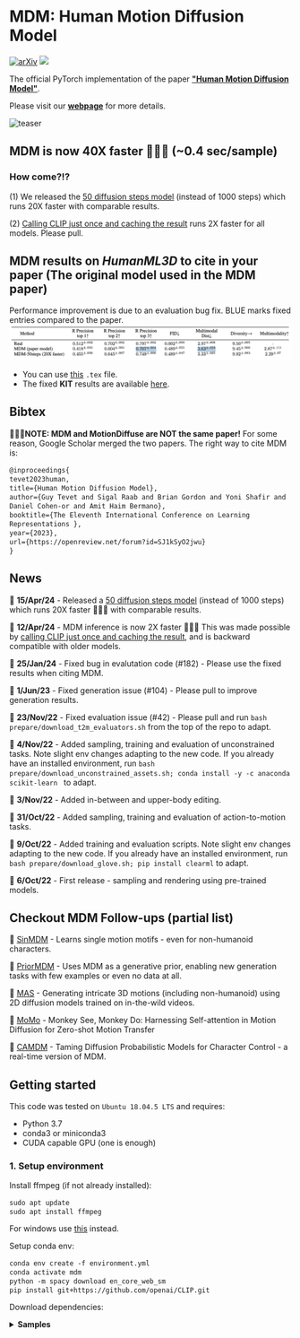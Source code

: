# MDM: Human Motion Diffusion Model


[![arXiv](https://img.shields.io/badge/arXiv-<2209.14916>-<COLOR>.svg)](https://arxiv.org/abs/2209.14916)
<a href="https://replicate.com/arielreplicate/motion_diffusion_model"><img src="https://replicate.com/arielreplicate/motion_diffusion_model/badge"></a>

The official PyTorch implementation of the paper [**"Human Motion Diffusion Model"**](https://arxiv.org/abs/2209.14916).

Please visit our [**webpage**](https://guytevet.github.io/mdm-page/) for more details.

![teaser](https://github.com/GuyTevet/mdm-page/raw/main/static/figures/github.gif)

## MDM is now 40X faster 🤩🤩🤩 (~0.4 sec/sample)

### How come?!?

(1) We released the [50 diffusion steps model](https://drive.google.com/file/d/1cfadR1eZ116TIdXK7qDX1RugAerEiJXr/view?usp=sharing) (instead of 1000 steps) which runs 20X faster with comparable results.

(2) [Calling CLIP just once and caching the result](https://github.com/GuyTevet/motion-diffusion-model/commit/94c173ff8bb11362e45dd9262751f07bf9293660) runs 2X faster for all models. Please pull.

## MDM results on *HumanML3D* to cite in your paper (The original model used in the MDM paper)

Performance improvement is due to an evaluation bug fix. BLUE marks fixed entries compared to the paper.
![fixed_results](assets/mdm/fixed_results.png)

- You can use [this](assets/mdm/fixed_results.tex) `.tex` file.
- The fixed **KIT** results are available [here](https://github.com/GuyTevet/motion-diffusion-model/issues/211#issue-2369160290).

## Bibtex
🔴🔴🔴**NOTE: MDM and MotionDiffuse are NOT the same paper!** For some reason, Google Scholar merged the two papers. The right way to cite MDM is:</span>

<!-- If you find this code useful in your research, please cite: -->

```
@inproceedings{
tevet2023human,
title={Human Motion Diffusion Model},
author={Guy Tevet and Sigal Raab and Brian Gordon and Yoni Shafir and Daniel Cohen-or and Amit Haim Bermano},
booktitle={The Eleventh International Conference on Learning Representations },
year={2023},
url={https://openreview.net/forum?id=SJ1kSyO2jwu}
}
```

## News

📢 **15/Apr/24** - Released a [50 diffusion steps model](https://drive.google.com/file/d/1cfadR1eZ116TIdXK7qDX1RugAerEiJXr/view?usp=sharing) (instead of 1000 steps) which runs 20X faster 🤩🤩🤩 with comparable results.

📢 **12/Apr/24** - MDM inference is now 2X faster 🤩🤩🤩 This was made possible by [calling CLIP just once and caching the result](https://github.com/GuyTevet/motion-diffusion-model/commit/94c173ff8bb11362e45dd9262751f07bf9293660), and is backward compatible with older models.

📢 **25/Jan/24** - Fixed bug in evalutation code (#182) - Please use the fixed results when citing MDM.<br>

📢 **1/Jun/23** - Fixed generation issue (#104) - Please pull to improve generation results.

📢 **23/Nov/22** - Fixed evaluation issue (#42) - Please pull and run `bash prepare/download_t2m_evaluators.sh` from the top of the repo to adapt.

📢 **4/Nov/22** - Added sampling, training and evaluation of unconstrained tasks.
  Note slight env changes adapting to the new code. If you already have an installed environment, run `bash prepare/download_unconstrained_assets.sh; conda install -y -c anaconda scikit-learn
` to adapt.

📢 **3/Nov/22** - Added in-between and upper-body editing.

📢 **31/Oct/22** - Added sampling, training and evaluation of action-to-motion tasks.

📢 **9/Oct/22** - Added training and evaluation scripts. 
  Note slight env changes adapting to the new code. If you already have an installed environment, run `bash prepare/download_glove.sh; pip install clearml` to adapt.

📢 **6/Oct/22** - First release - sampling and rendering using pre-trained models.


## Checkout MDM Follow-ups (partial list)

🐉 [SinMDM](https://sinmdm.github.io/SinMDM-page/) - Learns single motion motifs - even for non-humanoid characters.

👯 [PriorMDM](https://priormdm.github.io/priorMDM-page/) - Uses MDM as a generative prior, enabling new generation tasks with few examples or even no data at all.

💃 [MAS](https://guytevet.github.io/mas-page/) - Generating intricate 3D motions (including non-humanoid) using 2D diffusion models trained on in-the-wild videos.

🐒 [MoMo](https://monkeyseedocg.github.io/) - Monkey See, Monkey Do: Harnessing Self-attention in Motion Diffusion
for Zero-shot Motion Transfer

🏃 [CAMDM](https://github.com/AIGAnimation/CAMDM) - Taming Diffusion Probabilistic Models for Character Control - a real-time version of MDM.


## Getting started

This code was tested on `Ubuntu 18.04.5 LTS` and requires:

* Python 3.7
* conda3 or miniconda3
* CUDA capable GPU (one is enough)

### 1. Setup environment

Install ffmpeg (if not already installed):

```shell
sudo apt update
sudo apt install ffmpeg
```
For windows use [this](https://www.geeksforgeeks.org/how-to-install-ffmpeg-on-windows/) instead.

Setup conda env:
```shell
conda env create -f environment.yml
conda activate mdm
python -m spacy download en_core_web_sm
pip install git+https://github.com/openai/CLIP.git
```

Download dependencies:

<details>
  <summary><b>Samples</b></summary>

```bash
bash prepare/download_smpl_files.sh
```

<details>
  <summary><b>Text to Motion</b></summary>

```bash
bash prepare/download_glove.sh
bash prepare/download_t2m_evaluators.sh
```
</details>

<details>
  <summary><b>Action to Motion</b></summary>

```bash
bash prepare/download_recognition_models.sh
```
</details>

<details>
  <summary><b>Unconstrained</b></summary>

```bash
bash prepare/download_recognition_models.sh
bash prepare/download_recognition_unconstrained_models.sh
```
</details>

### 2. Get data

<details>
  <summary><b>Text to Motion</b></summary>

There are two paths to get the data:

(a) **Go the easy way if** you just want to generate text-to-motion (excluding editing which does require motion capture data)

(b) **Get full data** to train and evaluate the model.


#### a. The easy way (text only)

**HumanML3D** - Clone HumanML3D, then copy the data dir to our repository:

```shell
cd ..
git clone https://github.com/EricGuo5513/HumanML3D.git
unzip ./HumanML3D/HumanML3D/texts.zip -d ./HumanML3D/HumanML3D/
cp -r HumanML3D/HumanML3D motion-diffusion-model/dataset/HumanML3D
cd motion-diffusion-model
```


#### b. Full data (text + motion capture)

**HumanML3D** - Follow the instructions in [HumanML3D](https://github.com/EricGuo5513/HumanML3D.git),
then copy the result dataset to our repository:

```shell
cp -r ../HumanML3D/HumanML3D ./dataset/HumanML3D
```

**KIT** - Download from [HumanML3D](https://github.com/EricGuo5513/HumanML3D.git) (no processing needed this time) and the place result in `./dataset/KIT-ML`
</details>

<details>
  <summary><b>Action to Motion</b></summary>

**UESTC, HumanAct12** 
```bash
bash prepare/download_a2m_datasets.sh
```
</details>

<details>
  <summary><b>Unconstrained</b></summary>

**HumanAct12** 
```bash
bash prepare/download_unconstrained_datasets.sh
```
</details>

### 3. Download the pretrained models

Download the model(s) you wish to use, then unzip and place them in `./save/`. 

<details>
  <summary><b>Text to Motion</b></summary>

**You need only the first one.** 

**HumanML3D**

[humanml-encoder-512-50steps](https://drive.google.com/file/d/1cfadR1eZ116TIdXK7qDX1RugAerEiJXr/view?usp=sharing) - Runs 20X faster with comparable performance!

[humanml-encoder-512](https://drive.google.com/file/d/1PE0PK8e5a5j-7-Xhs5YET5U5pGh0c821/view?usp=sharing) (best model used in the paper)

[humanml-decoder-512](https://drive.google.com/file/d/1q3soLadvVh7kJuJPd2cegMNY2xVuVudj/view?usp=sharing)

[humanml-decoder-with-emb-512](https://drive.google.com/file/d/1GnsW0K3UjuOkNkAWmjrGIUmeDDZrmPE5/view?usp=sharing)

**KIT**

[kit-encoder-512](https://drive.google.com/file/d/1SHCRcE0es31vkJMLGf9dyLe7YsWj7pNL/view?usp=sharing)

</details>

<details>
  <summary><b>Action to Motion</b></summary>

**UESTC**

[uestc](https://drive.google.com/file/d/1goB2DJK4B-fLu2QmqGWKAqWGMTAO6wQ6/view?usp=sharing)

[uestc_no_fc](https://drive.google.com/file/d/1fpv3mR-qP9CYCsi9CrQhFqlLavcSQky6/view?usp=sharing)

**HumanAct12**

[humanact12](https://drive.google.com/file/d/154X8_Lgpec6Xj0glEGql7FVKqPYCdBFO/view?usp=sharing)

[humanact12_no_fc](https://drive.google.com/file/d/1frKVMBYNiN5Mlq7zsnhDBzs9vGJvFeiQ/view?usp=sharing)

</details>

<details>
  <summary><b>Unconstrained</b></summary>

**HumanAct12**

[humanact12_unconstrained](https://drive.google.com/file/d/1uG68m200pZK3pD-zTmPXu5XkgNpx_mEx/view?usp=share_link)

</details>


## Motion Synthesis
<details>
  <summary><b>Text to Motion</b></summary>

### Generate from test set prompts

```shell
python -m sample.generate --model_path ./save/humanml_trans_enc_512/model000200000.pt --num_samples 10 --num_repetitions 3
```

### Generate from your text file

```shell
python -m sample.generate --model_path ./save/humanml_trans_enc_512/model000200000.pt --input_text ./assets/example_text_prompts.txt
```

### Generate a single prompt

```shell
python -m sample.generate --model_path ./save/humanml_trans_enc_512/model000200000.pt --text_prompt "the person walked forward and is picking up his toolbox."
```
</details>

<details>
  <summary><b>Action to Motion</b></summary>

### Generate from test set actions

```shell
python -m sample.generate --model_path ./save/humanact12/model000350000.pt --num_samples 10 --num_repetitions 3
```

### Generate from your actions file

```shell
python -m sample.generate --model_path ./save/humanact12/model000350000.pt --action_file ./assets/example_action_names_humanact12.txt
```

### Generate a single action

```shell
python -m sample.generate --model_path ./save/humanact12/model000350000.pt --action_name "drink"
```
</details>

<details>
  <summary><b>Unconstrained</b></summary>

```shell
python -m sample.generate --model_path ./save/unconstrained/model000450000.pt --num_samples 10 --num_repetitions 3
```

By abuse of notation, (num_samples * num_repetitions) samples are created, and are visually organized in a display of num_samples rows and num_repetitions columns.

</details>

**You may also define:**
* `--device` id.
* `--seed` to sample different prompts.
* `--motion_length` (text-to-motion only) in seconds (maximum is 9.8[sec]).

**Running those will get you:**

* `results.npy` file with text prompts and xyz positions of the generated animation
* `sample##_rep##.mp4` - a stick figure animation for each generated motion.

It will look something like this:

![example](assets/mdm/example_stick_fig.gif)

You can stop here, or render the SMPL mesh using the following script.

### Render SMPL mesh

To create SMPL mesh per frame run:

```shell
python -m visualize.render_mesh --input_path /path/to/mp4/stick/figure/file
```

**This script outputs:**
* `sample##_rep##_smpl_params.npy` - SMPL parameters (thetas, root translations, vertices and faces)
* `sample##_rep##_obj` - Mesh per frame in `.obj` format.

**Notes:**
* The `.obj` can be integrated into Blender/Maya/3DS-MAX and rendered using them.
* This script is running [SMPLify](https://smplify.is.tue.mpg.de/) and needs GPU as well (can be specified with the `--device` flag).
* **Important** - Do not change the original `.mp4` path before running the script.

**Notes for 3d makers:**
* You have two ways to animate the sequence:
  1. Use the [SMPL add-on](https://smpl.is.tue.mpg.de/index.html) and the theta parameters saved to `sample##_rep##_smpl_params.npy` (we always use beta=0 and the gender-neutral model).
  1. A more straightforward way is using the mesh data itself. All meshes have the same topology (SMPL), so you just need to keyframe vertex locations. 
     Since the OBJs are not preserving vertices order, we also save this data to the `sample##_rep##_smpl_params.npy` file for your convenience.

## Motion Editing

* This feature is available for text-to-motion datasets (HumanML3D and KIT).
* In order to use it, you need to acquire the full data (not just the texts).
* We support the two modes presented in the paper: `in_between` and `upper_body`.

### Unconditioned editing

```shell
python -m sample.edit --model_path ./save/humanml_trans_enc_512/model000200000.pt --edit_mode in_between
```

**You may also define:**
* `--num_samples` (default is 10) / `--num_repetitions` (default is 3).
* `--device` id.
* `--seed` to sample different prompts.
* `--edit_mode upper_body` For upper body editing (lower body is fixed).


The output will look like this (blue frames are from the input motion; orange were generated by the model):

![example](assets/edit/in_between_edit.gif)

* As in *Motion Synthesis*, you may follow the **Render SMPL mesh** section to obtain meshes for your edited motions.

### Text conditioned editing

Just add the text conditioning using `--text_condition`. For example:

```shell
python -m sample.edit --model_path ./save/humanml_trans_enc_512/model000200000.pt --edit_mode upper_body --text_condition "A person throws a ball"
```

The output will look like this (blue joints are from the input motion; orange were generated by the model):

![example](assets/edit/upper_body_edit.gif)

## Train your own MDM

<details>
  <summary><b>Text to Motion</b></summary>

**HumanML3D**
```shell
python -m train.train_mdm --save_dir save/my_humanml_trans_enc_512 --dataset humanml
```

**KIT**
```shell
python -m train.train_mdm --save_dir save/my_kit_trans_enc_512 --dataset kit
```
</details>
<details>
  <summary><b>Action to Motion</b></summary>

```shell
python -m train.train_mdm --save_dir save/my_name --dataset {humanact12,uestc} --cond_mask_prob 0 --lambda_rcxyz 1 --lambda_vel 1 --lambda_fc 1
```
</details>

<details>
  <summary><b>Unconstrained</b></summary>

```shell
python -m train.train_mdm --save_dir save/my_name --dataset humanact12 --cond_mask_prob 0 --lambda_rcxyz 1 --lambda_vel 1 --lambda_fc 1  --unconstrained
```
</details>

* Use `--diffusion_steps 50` to train the faster model with less diffusion steps.
* Use `--device` to define GPU id.
* Use `--arch` to choose one of the architectures reported in the paper `{trans_enc, trans_dec, gru}` (`trans_enc` is default).
* Add `--train_platform_type {ClearmlPlatform, TensorboardPlatform}` to track results with either [ClearML](https://clear.ml/) or [Tensorboard](https://www.tensorflow.org/tensorboard).
* Add `--eval_during_training` to run a short (90 minutes) evaluation for each saved checkpoint. 
  This will slow down training but will give you better monitoring.

## Evaluate

<details>
  <summary><b>Text to Motion</b></summary>

* Takes about 20 hours (on a single GPU)
* The output of this script for the pre-trained models (as was reported in the paper) is provided in the checkpoints zip file.

**HumanML3D**
```shell
python -m eval.eval_humanml --model_path ./save/humanml_trans_enc_512/model000475000.pt
```

**KIT**
```shell
python -m eval.eval_humanml --model_path ./save/kit_trans_enc_512/model000400000.pt
```
</details>

<details>
  <summary><b>Action to Motion</b></summary>

* Takes about 7 hours for UESTC and 2 hours for HumanAct12 (on a single GPU)
* The output of this script for the pre-trained models (as was reported in the paper) is provided in the checkpoints zip file.

```shell
python -m eval.eval_humanact12_uestc --model <path-to-model-ckpt> --eval_mode full
```
where `path-to-model-ckpt` can be a path to any of the pretrained action-to-motion models listed above, or to a checkpoint trained by the user.

</details>


<details>
  <summary><b>Unconstrained</b></summary>

* Takes about 3 hours (on a single GPU)

```shell
python -m eval.eval_humanact12_uestc --model ./save/unconstrained/model000450000.pt --eval_mode full
```

Precision and recall are not computed to save computing time. If you wish to compute them, edit the file eval/a2m/gru_eval.py and change the string `fast=True` to `fast=False`.

</details>

## Acknowledgments

This code is standing on the shoulders of giants. We want to thank the following contributors
that our code is based on:

[guided-diffusion](https://github.com/openai/guided-diffusion), [MotionCLIP](https://github.com/GuyTevet/MotionCLIP), [text-to-motion](https://github.com/EricGuo5513/text-to-motion), [actor](https://github.com/Mathux/ACTOR), [joints2smpl](https://github.com/wangsen1312/joints2smpl), [MoDi](https://github.com/sigal-raab/MoDi).

## License
This code is distributed under an [MIT LICENSE](LICENSE).

Note that our code depends on other libraries, including CLIP, SMPL, SMPL-X, PyTorch3D, and uses datasets that each have their own respective licenses that must also be followed.
